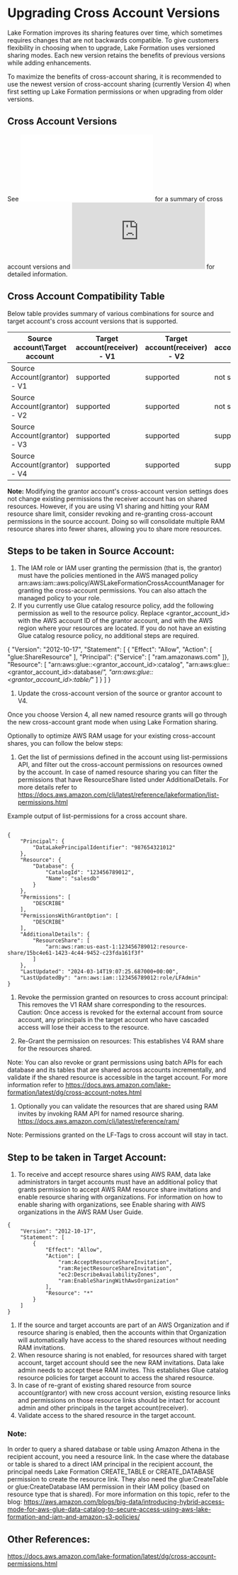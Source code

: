 # Upgrading Cross Account Versions 

Lake Formation improves its sharing features over time, which sometimes requires changes that are not backwards compatible. To give customers flexibility in choosing when to upgrade, Lake Formation uses versioned sharing modes. Each new version retains the benefits of previous versions while adding enhancements.

To maximize the benefits of cross-account sharing, it is recommended to use the newest version of cross-account sharing (currently Version 4) when first setting up Lake Formation permissions or when upgrading from older versions. 

## Cross Account Versions

See ![Cross account Versions](cross-account-versions.md) for a summary of cross account versions and ![Cross account public documentation](https://docs.aws.amazon.com/lake-formation/latest/dg/cross-account-permissions.html) for detailed information.

## Cross Account Compatibility Table

Below table provides summary of various combinations for source and target account's cross account versions that is supported.

| Source account\Target account    | Target account(receiver) - V1 | Target account(receiver) - V2| Target account(receiver) - V3| Target account(receiver) - V4|
| -------- | ------- | -------- | -------- | -------- |
| Source Account(grantor) - V1  | supported    | supported    | not supported    | not supported    |
| Source Account(grantor) - V2  | supported   | supported    | not supported    | not supported    |
| Source Account(grantor) - V3  | supported    | supported    | supported    | supported   |
| Source Account(grantor) - V4  | supported    | supported    | supported    | supported   |

**Note:**
Modifying the grantor account's cross-account version settings does not change existing permissions the receiver account has on shared resources. However, if you are using V1 sharing and hitting your RAM resource share limit, consider revoking and re-granting cross-account permissions in the source account. Doing so will consolidate multiple RAM resource shares into fewer shares, allowing you to share more resources.

## Steps to be taken in Source Account:

1. The IAM role or IAM user granting the permission (that is, the grantor) must have the policies mentioned in the AWS managed policy arn:aws:iam::aws:policy/AWSLakeFormationCrossAccountManager for granting the cross-account permissions. You can also attach the managed policy to your role. 
2. If you currently use Glue catalog resource policy, add the following permission as well to the resource policy.  Replace <grantor_account_id> with the AWS account ID of the grantor account, and <region> with the AWS region where your resources are located. If you do not have an existing Glue catalog resource policy, no additional steps are required.

{
    "Version": "2012-10-17",
    "Statement": [
        {
           "Effect": "Allow",
            "Action": [
                "glue:ShareResource"
            ],
            "Principal": {"Service": [
                "ram.amazonaws.com"
            ]},
            "Resource": [
                "arn:aws:glue:<region>:<grantor_account_id>:catalog",
                "arn:aws:glue:<region>:<grantor_account_id>:database/*",
                "arn:aws:glue:<region>:<grantor_account_id>:table/*"
            ]
        }
    ]
}


1. Update the cross-account version of the source or grantor account to V4.

Once you choose Version 4, all new named resource grants will go through the new cross-account grant mode when using Lake Formation sharing. 

Optionally to optimize AWS RAM usage for your existing cross-account shares, you can follow the below steps:

1. Get the list of permissions defined in the account using list-permissions API, and filter out the cross-account permissions on resources owned by the account. In case of named resource sharing you can filter the permissions that have ResourceShare listed under AdditionalDetails. For more details refer to https://docs.aws.amazon.com/cli/latest/reference/lakeformation/list-permissions.html

Example output of list-permissions for a cross account share.

````

{
    "Principal": {
        "DataLakePrincipalIdentifier": "987654321012"
    },
    "Resource": {
        "Database": {
            "CatalogId": "123456789012",
            "Name": "salesdb"
        }
    },
    "Permissions": [
        "DESCRIBE"
    ],
    "PermissionsWithGrantOption": [
        "DESCRIBE"
    ],
    "AdditionalDetails": {
        "ResourceShare": [
            "arn:aws:ram:us-east-1:123456789012:resource-share/15bc4e61-1423-4c44-9452-c23fda161f3f"
        ]
    },
    "LastUpdated": "2024-03-14T19:07:25.687000+00:00",
    "LastUpdatedBy": "arn:aws:iam::123456789012:role/LFAdmin"
}
````

1. Revoke the permission granted on resources to cross account principal: This removes the V1 RAM share corresponding to the resources. 
    Caution: Once access is revoked for the external account from source account, any principals in the target account who have cascaded access will lose their access to the resource. 
    
2. Re-Grant the permission on resources: This establishes V4 RAM share for the resources shared. 

Note: You can also revoke or grant permissions using batch APIs for each database and its tables that are shared across accounts incrementally, and validate if the shared resource is accessible in the target account. For more information refer to https://docs.aws.amazon.com/lake-formation/latest/dg/cross-account-notes.html

1. Optionally you can validate the resources that are shared using RAM invites by invoking RAM API for named resource sharing. https://docs.aws.amazon.com/cli/latest/reference/ram/

Note: Permissions granted on the LF-Tags to cross account will stay in tact.

## Step to be taken in Target Account:

1. To receive and accept resource shares using AWS RAM, data lake administrators in target accounts must have an additional policy that grants permission to accept AWS RAM resource share invitations and enable resource sharing with organizations. For information on how to enable sharing with organizations, see Enable sharing with AWS organizations in the AWS RAM User Guide.

```
{
    "Version": "2012-10-17",
    "Statement": [
        {
            "Effect": "Allow",
            "Action": [
                "ram:AcceptResourceShareInvitation",
                "ram:RejectResourceShareInvitation",
                "ec2:DescribeAvailabilityZones",
                "ram:EnableSharingWithAwsOrganization"
            ],
            "Resource": "*"
        }
    ]
}
````

1. If the source and target accounts are part of an AWS Organization and if resource sharing is enabled, then the accounts within that Organization will automatically have access to the shared resources without needing RAM invitations. 
2. When resource sharing is not enabled, for resources shared with target account, target account should see the new RAM invitations. Data lake admin needs to accept these RAM invites. This establishes Glue catalog resource policies for target account to access the shared resource.
3. In case of re-grant of existing shared resource from source account(grantor) with new cross account version, existing resource links and permissions on those resource links should be intact for account admin and other principals in the target account(receiver).
4. Validate access to the shared resource in the target account.

### Note:
In order to query a shared database or table using Amazon Athena in the recipient account, you need a resource link.  In the case where the database or table is shared to a direct IAM principal in the recipient account, the principal needs Lake Formation CREATE_TABLE or CREATE_DATABASE permission to create the resource link. They also need the glue:CreateTable or glue:CreateDatabase IAM permission in their IAM policy (based on resource type that is shared). 
For more information on this topic, refer to the blog: https://aws.amazon.com/blogs/big-data/introducing-hybrid-access-mode-for-aws-glue-data-catalog-to-secure-access-using-aws-lake-formation-and-iam-and-amazon-s3-policies/

## Other References:

https://docs.aws.amazon.com/lake-formation/latest/dg/cross-account-permissions.html



